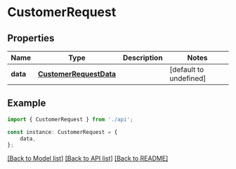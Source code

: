 # CustomerRequest


## Properties

Name | Type | Description | Notes
------------ | ------------- | ------------- | -------------
**data** | [**CustomerRequestData**](CustomerRequestData.md) |  | [default to undefined]

## Example

```typescript
import { CustomerRequest } from './api';

const instance: CustomerRequest = {
    data,
};
```

[[Back to Model list]](../README.md#documentation-for-models) [[Back to API list]](../README.md#documentation-for-api-endpoints) [[Back to README]](../README.md)
